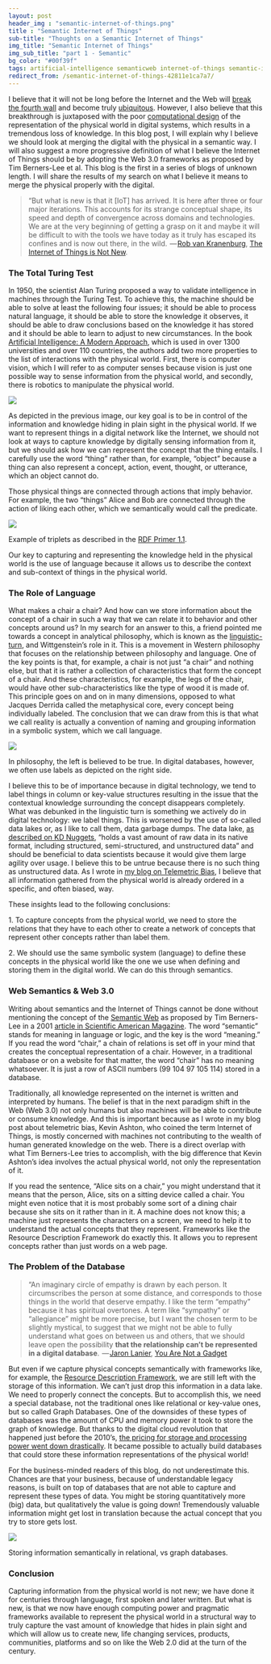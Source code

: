 ```yaml
---
layout: post
header_img : "semantic-internet-of-things.png"
title : "Semantic Internet of Things"
sub-title: "Thoughts on a Semantic Internet of Things"
img_title: "Semantic Internet of Things"
img_sub_title: "part 1 - Semantic"
bg_color: "#00f39f"
tags: artificial-intelligence semanticweb internet-of-things semantic-iot iot
redirect_from: /semantic-internet-of-things-42811e1ca7a7/
---
```


I believe that it will not be long before the Internet and the Web will [break the fourth wall](https://alwaysactingup.wordpress.com/what-is-the-4th-wall/) and become truly [ubiquitous](https://en.wikipedia.org/wiki/Ubiquitous_computing). However, I also believe that this breakthrough is juxtaposed with the poor [computational design](https://computationaldesign.org/) of the representation of the physical world in digital systems, which results in a tremendous loss of knowledge. In this blog post, I will explain why I believe we should look at merging the digital with the physical in a semantic way. I will also suggest a more progressive definition of what I believe the Internet of Things should be by adopting the Web 3.0 frameworks as proposed by Tim Berners-Lee et al. This blog is the first in a series of blogs of unknown length. I will share the results of my search on what I believe it means to merge the physical properly with the digital.

> “But what is new is that it [IoT] has arrived. It is here after three or four major iterations. This accounts for its strange conceptual shape, its speed and depth of convergence across domains and technologies. We are at the very beginning of getting a grasp on it and maybe it will be difficult to with the tools we have today as it truly has escaped its confines and is now out there, in the wild.
>  — [Rob van Kranenburg](http://www.theinternetofthings.eu/rob-van-kranenburg), [The Internet of Things is Not New](http://www.theinternetofthings.eu/rob-van-kranenburg-there-misunderstanding-internet-things-not-new).

### The Total Turing Test

In 1950, the scientist Alan Turing proposed a way to validate intelligence in machines through the Turing Test. To achieve this, the machine should be able to solve at least the following four issues; it should be able to process natural language, it should be able to store the knowledge it observes, it should be able to draw conclusions based on the knowledge it has stored and it should be able to learn to adjust to new circumstances. In the book [Artificial Intelligence: A Modern Approach](http://aima.cs.berkeley.edu/), which is used in over 1300 universities and over 110 countries, the authors add two more properties to the list of interactions with the physical world. First, there is computer vision, which I will refer to as computer senses because vision is just one possible way to sense information from the physical world, and secondly, there is robotics to manipulate the physical world.

![](/assets/images/semantic-internet-of-things-1.png)


As depicted in the previous image, our key goal is to be in control of the information and knowledge hiding in plain sight in the physical world. If we want to represent things in a digital network like the Internet, we should not look at ways to capture knowledge by digitally sensing information from it, but we should ask how we can represent the concept that the thing entails. I carefully use the word “thing” rather than, for example, “object” because a thing can also represent a concept, action, event, thought, or utterance, which an object cannot do.

Those physical things are connected through actions that imply behavior. For example, the two “things” Alice and Bob are connected through the action of liking each other, which we semantically would call the predicate.


![](/assets/images/semantic-internet-of-things-2.png)

Example of triplets as described in the [RDF Primer 1.1](https://www.w3.org/TR/2014/NOTE-rdf11-primer-20140225/#section-triple).


Our key to capturing and representing the knowledge held in the physical world is the use of language because it allows us to describe the context and sub-context of things in the physical world.

### The Role of Language

What makes a chair a chair? And how can we store information about the concept of a chair in such a way that we can relate it to behavior and other concepts around us? In my search for an answer to this, a friend pointed me towards a concept in analytical philosophy, which is known as the [linguistic-turn](https://en.wikipedia.org/wiki/Linguistic_turn), and Wittgenstein’s role in it. This is a movement in Western philosophy that focuses on the relationship between philosophy and language. One of the key points is that, for example, a chair is not just “a chair” and nothing else, but that it is rather a collection of characteristics that form the concept of a chair. And these characteristics, for example, the legs of the chair, would have other sub-characteristics like the type of wood it is made of. This principle goes on and on in many dimensions, opposed to what Jacques Derrida called the metaphysical core, every concept being individually labeled. The conclusion that we can draw from this is that what we call reality is actually a convention of naming and grouping information in a symbolic system, which we call language.


![](/assets/images/semantic-internet-of-things-3.png)

In philosophy, the left is believed to be true. In digital databases, however, we often use labels as depicted on the right side.


I believe this to be of importance because in digital technology, we tend to label things in column or key-value structures resulting in the issue that the contextual knowledge surrounding the concept disappears completely. What was debunked in the linguistic turn is something we actively do in digital technology: we label things. This is worsened by the use of so-called data lakes or, as I like to call them, data garbage dumps. The data lake, [as described on KD Nuggets](http://www.kdnuggets.com/2015/09/data-lake-vs-data-warehouse-key-differences.html), “holds a vast amount of raw data in its native format, including structured, semi-structured, and unstructured data” and should be beneficial to data scientists because it would give them large agility over usage. I believe this to be untrue because there is no such thing as unstructured data. As I wrote in [my blog on Telemetric Bias](https://bob.wtf/telemetric-bias-the-internet-of-things-anno-2017-121034b54b6d), I believe that all information gathered from the physical world is already ordered in a specific, and often biased, way.

These insights lead to the following conclusions:

1\. To capture concepts from the physical world, we need to store the relations that they have to each other to create a network of concepts that represent other concepts rather than label them.

2\. We should use the same symbolic system (language) to define these concepts in the physical world like the one we use when defining and storing them in the digital world. We can do this through semantics.

### Web Semantics & Web 3.0

Writing about semantics and the Internet of Things cannot be done without mentioning the concept of the [Semantic Web](https://en.wikipedia.org/wiki/Semantic_Web) as proposed by Tim Berners-Lee in a 2001 [article in Scientific American Magazine](https://www.scientificamerican.com/magazine/sa/2001/05-01/#article-the-semantic-web). The word “semantic” stands for meaning in language or logic, and the key is the word “meaning.” If you read the word “chair,” a chain of relations is set off in your mind that creates the conceptual representation of a chair. However, in a traditional database or on a website for that matter, the word “chair” has no meaning whatsoever. It is just a row of ASCII numbers (99 104 97 105 114) stored in a database.

Traditionally, all knowledge represented on the internet is written and interpreted by humans. The belief is that in the next paradigm shift in the Web (Web 3.0) not only humans but also machines will be able to contribute or consume knowledge. And this is important because as I wrote in my blog post about telemetric bias, Kevin Ashton, who coined the term Internet of Things, is mostly concerned with machines not contributing to the wealth of human generated knowledge on the web. There is a direct overlap with what Tim Berners-Lee tries to accomplish, with the big difference that Kevin Ashton’s idea involves the actual physical world, not only the representation of it.

If you read the sentence, “Alice sits on a chair,” you might understand that it means that the person, Alice, sits on a sitting device called a chair. You might even notice that it is most probably some sort of a dining chair because she sits on it rather than in it. A machine does not know this; a machine just represents the characters on a screen, we need to help it to understand the actual concepts that they represent. Frameworks like the Resource Description Framework do exactly this. It allows you to represent concepts rather than just words on a web page.

### The Problem of the Database

> “An imaginary circle of empathy is drawn by each person. It circumscribes the person at some distance, and corresponds to those things in the world that deserve empathy. I like the term “empathy” because it has spiritual overtones. A term like “sympathy” or “allegiance” might be more precise, but I want the chosen term to be slightly mystical, to suggest that we might not be able to fully understand what goes on between us and others, that we should leave open the possibility **that the relationship can’t be represented in a digital database**.
>  — [Jaron Lanier](http://www.jaronlanier.com/), [You Are Not a Gadget](https://www.goodreads.com/work/quotes/6878840)

But even if we capture physical concepts semantically with frameworks like, for example, the [Resource Description Framework](http://www.dlib.org/dlib/may98/miller/05miller.html), we are still left with the storage of this information. We can’t just drop this information in a data lake. We need to properly connect the concepts. But to accomplish this, we need a special database, not the traditional ones like relational or key-value ones, but so called Graph Databases. One of the downsides of these types of databases was the amount of CPU and memory power it took to store the graph of knowledge. But thanks to the digital cloud revolution that happened just before the 2010’s, [the pricing for storage and processing power went down drastically](http://-%20http://www.mkomo.com/assets/hd-cost-graph-small.png). It became possible to actually build databases that could store these information representations of the physical world!

For the business-minded readers of this blog, do not underestimate this. Chances are that your business, because of understandable legacy reasons, is built on top of databases that are not able to capture and represent these types of data. You might be storing quantitatively more (big) data, but qualitatively the value is going down! Tremendously valuable information might get lost in translation because the actual concept that you try to store gets lost.

![](/assets/images/semantic-internet-of-things-4.png)

Storing information semantically in relational, vs graph databases.


### Conclusion

Capturing information from the physical world is not new; we have done it for centuries through language, first spoken and later written. But what is new, is that we now have enough computing power and pragmatic frameworks available to represent the physical world in a structural way to truly capture the vast amount of knowledge that hides in plain sight and which will allow us to create new, life changing services, products, communities, platforms and so on like the Web 2.0 did at the turn of the century.
